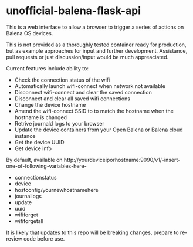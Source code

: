 # unofficial-balena-flask-api

This is a web interface to allow a browser to trigger a series of actions on Balena OS devices. 

This is not provided as a thoroughly tested container ready for production, but as example approaches for input and further development. Assistance, pull requests or just discussion/input would be much appreaciated. 

Current features include ability to:

- Check the connection status of the wifi
- Automatically launch wifi-connect when network not available
- Disconnect wifi-connect and clear the saved connection
- Disconnect and clear all saved wifi connections
- Change the device hostname
- Amend the wifi-connect SSID to to match the hostname when the hostname is changed
- Retrive journald logs to your browser
- Update the device containers from your Open Balena or Balena cloud instance
- Get the device UUID
- Get device info

By default, available on http://yourdeviceiporhostname:9090/v1/-insert-one-of-following-variables-here-
- connectionstatus
- device
- hostconfig/yournewhostnamehere
- journallogs
- update
- uuid
- wififorget
- wififorgetall

It is likely that updates to this repo will be breaking changes, prepare to re-review code before use. 
